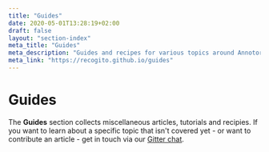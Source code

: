 ```yaml
---
title: "Guides"
date: 2020-05-01T13:28:19+02:00
draft: false
layout: "section-index"
meta_title: "Guides"
meta_description: "Guides and recipes for various topics around Annotorious and RecogitoJS"
meta_link: "https://recogito.github.io/guides"
---
```


# Guides

The __Guides__ section collects miscellaneous articles, tutorials and recipies. If you want to learn about
a specific topic that isn't covered yet - or want to contribute an article - get in touch via our
[Gitter chat](https://gitter.im/recogito/annotorious).  